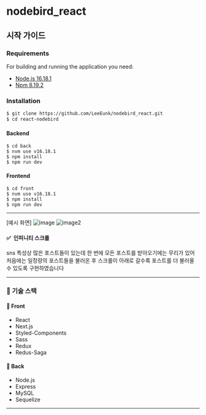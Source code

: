 # nodebird_react

## 시작 가이드
### Requirements
For building and running the application you need:

- [Node.js 16.18.1](https://nodejs.org/ca/blog/release/v16.18.1/)
- [Npm 8.19.2](https://www.npmjs.com/package/npm/v/8.19.2)

### Installation
``` bash
$ git clone https://github.com/LeeEunk/nodebird_react.git
$ cd react-nodebird
```
#### Backend
```
$ cd back
$ nvm use v16.18.1
$ npm install
$ npm run dev
```

#### Frontend
```
$ cd front
$ nvm use v16.18.1
$ npm install 
$ npm run dev
```


---

[예시 화면]
![image](https://github.com/user-attachments/assets/b349e1d0-0ff9-429b-a88e-6d31d49488b7)
![image2](https://github.com/user-attachments/assets/103c4227-6c1a-41ce-8566-efc4c2b95c4c)


#### ✅ &nbsp;인피니티 스크롤

sns 특성상 많은 포스트들이 있는데 한 번에 모든 포스트를 받아오기에는 무리가 있어 처음에는 일정량의 포스트들을 불러온 후 스크롤이 아래로 갈수록 포스트를 더 불러올 수 있도록 구현하였습니다

***

### 📌 기술 스택
#### 💎 Front
- React
- Next.js
- Styled-Components
- Sass
- Redux
- Redus-Saga

#### 💎 Back
- Node.js
- Express
- MySQL
- Sequelize


***
